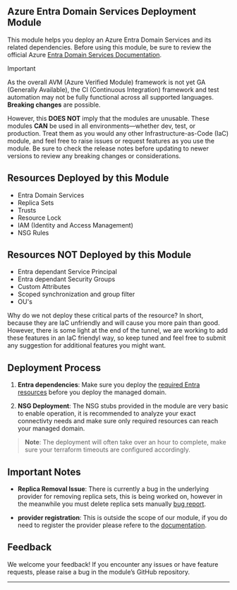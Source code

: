 ## Azure Entra Domain Services Deployment Module

This module helps you deploy an Azure Entra Domain Services and its related dependencies. Before using this module, be sure to review the official Azure [Entra Domain Services Documentation](https://learn.microsoft.com/en-us/entra/identity/domain-services/overview).

> [!IMPORTANT]
> As the overall AVM (Azure Verified Module) framework is not yet GA (Generally Available), the CI (Continuous Integration) framework and test automation may not be fully functional across all supported languages. **Breaking changes** are possible.
>
> However, this **DOES NOT** imply that the modules are unusable. These modules **CAN** be used in all environments—whether dev, test, or production. Treat them as you would any other Infrastructure-as-Code (IaC) module, and feel free to raise issues or request features as you use the module. Be sure to check the release notes before updating to newer versions to review any breaking changes or considerations.

## Resources Deployed by this Module
- Entra Domain Services
- Replica Sets
- Trusts
- Resource Lock
- IAM (Identity and Access Management)
- NSG Rules

## Resources **NOT** Deployed by this Module
- Entra dependant Service Principal
- Entra dependant Security Groups
- Custom Attributes
- Scoped synchronization and group filter
- OU's

Why do we not deploy these critical parts of the resource? In short, because they are IaC unfriendly and will cause you more pain than good.
However, there is some light at the end of the tunnel, we are working to add these features in an IaC friendyl way, so keep tuned and feel free to submit any suggestion for additional features you might want.

## Deployment Process

1. **Entra dependencies**: Make sure you deploy the [required Entra resources](https://learn.microsoft.com/en-us/entra/identity/domain-services/powershell-create-instance#create-required-microsoft-entra-resources) before you deploy the managed domain.

2. **NSG Deployment**: The NSG stubs provided in the module are very basic to enable operation, it is recommended to analyze your exact connectivty needs and make sure only required resources can reach your managed domain.

> **Note**:  The deployment will often take over an hour to complete, make sure your terraform timeouts are configured accordingly.


## Important Notes

- **Replica Removal Issue**: There is currently a bug in the underlying provider for removing replica sets, this is being worked on, however in the meanwhile you must delete replica sets manually [bug report](https://bug-report).

- **provider registration**: This is outside the scope of our module, if you do need to register the provider please refere to the [documentation](https://learn.microsoft.com/en-us/entra/identity/domain-services/powershell-create-instance#create-network-resources).

## Feedback
We welcome your feedback! If you encounter any issues or have feature requests, please raise a bug in the module’s GitHub repository.

---

